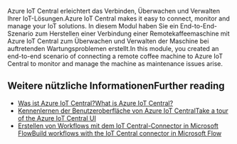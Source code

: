 <span data-ttu-id="62c2e-101">Azure IoT Central erleichtert das Verbinden, Überwachen und Verwalten Ihrer IoT-Lösungen.</span><span class="sxs-lookup"><span data-stu-id="62c2e-101">Azure IoT Central makes it easy to connect, monitor and manage your IoT solutions.</span></span> <span data-ttu-id="62c2e-102">In diesem Modul haben Sie ein End-to-End-Szenario zum Herstellen einer Verbindung einer Remotekaffeemaschine mit Azure IoT Central zum Überwachen und Verwalten der Maschine bei auftretenden Wartungsproblemen erstellt.</span><span class="sxs-lookup"><span data-stu-id="62c2e-102">In this module, you created an end-to-end scenario of connecting a remote coffee machine to Azure IoT Central to monitor and manage the machine as maintenance issues arise.</span></span>

## <a name="further-reading"></a><span data-ttu-id="62c2e-103">Weitere nützliche Informationen</span><span class="sxs-lookup"><span data-stu-id="62c2e-103">Further reading</span></span>

- [<span data-ttu-id="62c2e-104">Was ist Azure IoT Central?</span><span class="sxs-lookup"><span data-stu-id="62c2e-104">What is Azure IoT Central?</span></span>](https://docs.microsoft.com/azure/iot-central/overview-iot-central)
- [<span data-ttu-id="62c2e-105">Kennenlernen der Benutzeroberfläche von Azure IoT Central</span><span class="sxs-lookup"><span data-stu-id="62c2e-105">Take a tour of the Azure IoT Central UI</span></span>](https://docs.microsoft.com/azure/iot-central/overview-iot-central-tour)
- [<span data-ttu-id="62c2e-106">Erstellen von Workflows mit dem IoT Central-Connector in Microsoft Flow</span><span class="sxs-lookup"><span data-stu-id="62c2e-106">Build workflows with the IoT Central connector in Microsoft Flow</span></span>](https://docs.microsoft.com/azure/iot-central/howto-add-microsoft-flow)